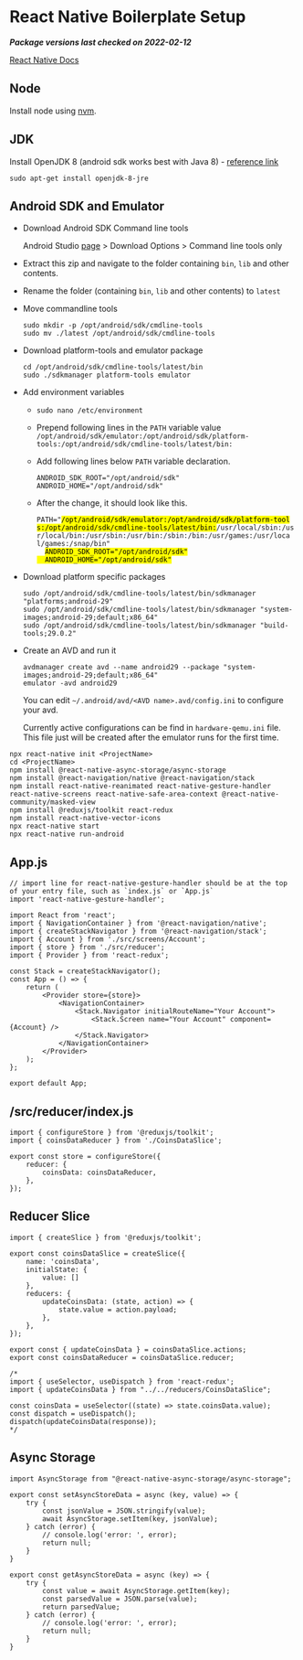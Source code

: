 # React Native Boilerplate Setup

**_Package versions last checked on 2022-02-12_**

[React Native Docs](https://reactnative.dev/docs/environment-setup)

## Node

Install node using [nvm](https://github.com/nvm-sh/nvm#installing-and-updating).

## JDK

Install OpenJDK 8 (android sdk works best with Java 8) - [reference link](https://medium.com/michael-wallace/how-to-install-android-sdk-and-setup-avd-emulator-without-android-studio-aeb55c014264)

`sudo apt-get install openjdk-8-jre`

## Android SDK and Emulator

-   Download Android SDK Command line tools

    Android Studio [page](https://developer.android.com/studio) > Download Options > Command line tools only

-   Extract this zip and navigate to the folder containing `bin`, `lib` and other contents.
-   Rename the folder (containing `bin`, `lib` and other contents) to `latest`
-   Move commandline tools
    ```
    sudo mkdir -p /opt/android/sdk/cmdline-tools
    sudo mv ./latest /opt/android/sdk/cmdline-tools
    ```
-   Download platform-tools and emulator package
    ```
    cd /opt/android/sdk/cmdline-tools/latest/bin
    sudo ./sdkmanager platform-tools emulator
    ```
-   Add environment variables

    -   `sudo nano /etc/environment`
    -   Prepend following lines in the `PATH` variable value
        `/opt/android/sdk/emulator:/opt/android/sdk/platform-tools:/opt/android/sdk/cmdline-tools/latest/bin:`
    -   Add following lines below `PATH` variable declaration.
        ```
        ANDROID_SDK_ROOT="/opt/android/sdk"
        ANDROID_HOME="/opt/android/sdk"
        ```
    -   After the change, it should look like this.

          <pre style="word-break: break-all;"><code>PATH="<mark>/opt/android/sdk/emulator:/opt/android/sdk/platform-tools:/opt/android/sdk/cmdline-tools/latest/bin:</mark>/usr/local/sbin:/usr/local/bin:/usr/sbin:/usr/bin:/sbin:/bin:/usr/games:/usr/local/games:/snap/bin"
          <mark>ANDROID_SDK_ROOT="/opt/android/sdk"
          ANDROID_HOME="/opt/android/sdk"</mark></code></pre>

-   Download platform specific packages
    ```
    sudo /opt/android/sdk/cmdline-tools/latest/bin/sdkmanager "platforms;android-29"
    sudo /opt/android/sdk/cmdline-tools/latest/bin/sdkmanager "system-images;android-29;default;x86_64"
    sudo /opt/android/sdk/cmdline-tools/latest/bin/sdkmanager "build-tools;29.0.2"
    ```
-   Create an AVD and run it

    ```
    avdmanager create avd --name android29 --package "system-images;android-29;default;x86_64"
    emulator -avd android29
    ```

    You can edit `~/.android/avd/<AVD name>.avd/config.ini` to configure your avd.

    Currently active configurations can be find in `hardware-qemu.ini` file. This file just will be created after the emulator runs for the first time.

```
npx react-native init <ProjectName>
cd <ProjectName>
npm install @react-native-async-storage/async-storage
npm install @react-navigation/native @react-navigation/stack
npm install react-native-reanimated react-native-gesture-handler react-native-screens react-native-safe-area-context @react-native-community/masked-view
npm install @reduxjs/toolkit react-redux
npm install react-native-vector-icons
npx react-native start
npx react-native run-android
```

## App.js

```
// import line for react-native-gesture-handler should be at the top of your entry file, such as `index.js` or `App.js`
import 'react-native-gesture-handler';

import React from 'react';
import { NavigationContainer } from '@react-navigation/native';
import { createStackNavigator } from '@react-navigation/stack';
import { Account } from './src/screens/Account';
import { store } from './src/reducer';
import { Provider } from 'react-redux';

const Stack = createStackNavigator();
const App = () => {
    return (
        <Provider store={store}>
            <NavigationContainer>
                <Stack.Navigator initialRouteName="Your Account">
                    <Stack.Screen name="Your Account" component={Account} />
                </Stack.Navigator>
            </NavigationContainer>
        </Provider>
    );
};

export default App;
```

## /src/reducer/index.js

```
import { configureStore } from '@reduxjs/toolkit';
import { coinsDataReducer } from './CoinsDataSlice';

export const store = configureStore({
    reducer: {
        coinsData: coinsDataReducer,
    },
});
```

## Reducer Slice

```
import { createSlice } from '@reduxjs/toolkit';

export const coinsDataSlice = createSlice({
    name: 'coinsData',
    initialState: {
        value: []
    },
    reducers: {
        updateCoinsData: (state, action) => {
            state.value = action.payload;
        },
    },
});

export const { updateCoinsData } = coinsDataSlice.actions;
export const coinsDataReducer = coinsDataSlice.reducer;

/*
import { useSelector, useDispatch } from 'react-redux';
import { updateCoinsData } from "../../reducers/CoinsDataSlice";

const coinsData = useSelector((state) => state.coinsData.value);
const dispatch = useDispatch();
dispatch(updateCoinsData(response));
*/
```

## Async Storage

```
import AsyncStorage from "@react-native-async-storage/async-storage";

export const setAsyncStoreData = async (key, value) => {
    try {
        const jsonValue = JSON.stringify(value);
        await AsyncStorage.setItem(key, jsonValue);
    } catch (error) {
        // console.log('error: ', error);
        return null;
    }
}

export const getAsyncStoreData = async (key) => {
    try {
        const value = await AsyncStorage.getItem(key);
        const parsedValue = JSON.parse(value);
        return parsedValue;
    } catch (error) {
        // console.log('error: ', error);
        return null;
    }
}
```
